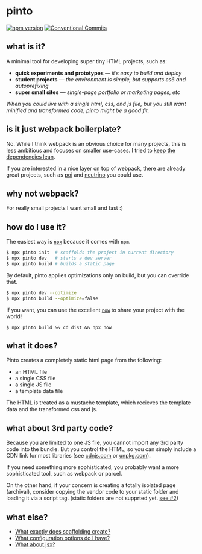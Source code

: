 # pinto

[![npm version](https://badge.fury.io/js/pinto.svg)](https://badge.fury.io/js/pinto) [![Conventional Commits](https://img.shields.io/badge/Conventional%20Commits-1.0.0-yellow.svg)](https://conventionalcommits.org)

## what is it?

A minimal tool for developing super tiny HTML projects, such as:

* **quick experiments and prototypes** _— it’s easy to build and deploy_
* **student projects** _— the environment is simple, but supports es6 and autoprefixing_
* **super small sites** _— single-page portfolio or marketing pages, etc_

_When you could live with a single html, css, and js file, but you still want minified and transformed code, pinto might be a good fit._

## is it just webpack boilerplate?

No. While I think webpack is an obvious choice for many projects, this is less ambitious and focuses on smaller use-cases. I tried to [keep the dependencies lean](https://github.com/skiano/pinto/blob/master/package.json).

If you are interested in a nice layer on top of webpack, there are already great projects, such as [poi](https://poi.js.org/#/) and [neutrino](https://neutrino.js.org/) you could use.

## why not webpack?

For really small projects I want small and fast :)

## how do I use it?

The easiest way is [`npx`](https://www.npmjs.com/package/npx) because it comes with `npm`.

```bash
$ npx pinto init  # scaffolds the project in current directory
$ npx pinto dev   # starts a dev server
$ npx pinto build # builds a static page
```

By default, pinto applies optimizations only on build, but you can override that.

```bash
$ npx pinto dev --optimize
$ npx pinto build --optimize=false
```

If you want, you can use the excellent [`now`](https://zeit.co/now) to share your project with the world!

```
$ npx pinto build && cd dist && npx now
```

## what it does?

Pinto creates a completely static html page from the following:

* an HTML file
* a single CSS file
* a single JS file
* a template data file

The HTML is treated as a mustache template, which recieves
the template data and the transformed css and js.

## what about 3rd party code?

Because you are limited to one JS file, you cannot import any 3rd party code into the bundle.
But you control the HTML, so you can simply include a CDN link for most libraries (see [cdnjs.com](https://cdnjs.com/) or [unpkg.com](https://unpkg.com)).

If you need something more sophisticated, you probably want a more sophisticated tool, such as webpack or parcel.

On the other hand, if your concern is creating a totally isolated page (archival), consider copying the vendor code to your static folder and loading it via a script tag. (static folders are not supprted yet. [see #2](https://github.com/skiano/pinto/issues/2))

## what else?

* [What exactly does scaffolding create?](docs/SCAFFOLDING.md)
* [What configuration options do I have?](docs/SCAFFOLDING.md)
* [What about jsx?](docs/SCAFFOLDING.md)
